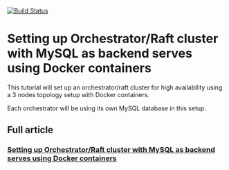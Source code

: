 [![Build Status](https://travis-ci.com/wagnerjfr/orchestrator-raft-mysql.svg?branch=master)](https://travis-ci.com/wagnerjfr/orchestrator-raft-mysql)

# Setting up Orchestrator/Raft cluster with MySQL as backend serves using Docker containers

This tutorial will set up an orchestrator/raft cluster for high availability using a 3 nodes topology setup with Docker containers.

Each orchestrator will be using its own MySQL database in this setup.

## Full article
### [Setting up Orchestrator/Raft cluster with MySQL as backend serves using Docker containers](https://medium.com/@wagnerjfr/setting-up-orchestrator-raft-cluster-with-mysql-as-backend-serves-using-docker-containers-a79869d36516?sk=7d49a037168e76cb75d72724415eac8a)
